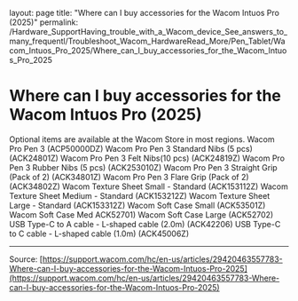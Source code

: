 layout: page
title: "Where can I buy accessories for the Wacom Intuos Pro (2025)"
permalink: /Hardware_SupportHaving_trouble_with_a_Wacom_device_See_answers_to_many_frequentl/Troubleshoot_Wacom_HardwareRead_More/Pen_Tablet/Wacom_Intuos_Pro_2025/Where_can_I_buy_accessories_for_the_Wacom_Intuos_Pro_2025

# Where can I buy accessories for the Wacom Intuos Pro (2025)

Optional items are available at the Wacom Store in most regions.
Wacom Pro Pen 3 (ACP50000DZ)
Wacom Pro Pen 3 Standard Nibs (5 pcs) (ACK24801Z)
Wacom Pro Pen 3 Felt Nibs(10 pcs) (ACK24819Z)
Wacom Pro Pen 3 Rubber Nibs (5 pcs) (ACK253010Z)
Wacom Pro Pen 3 Straight Grip (Pack of 2) (ACK34801Z)
Wacom Pro Pen 3 Flare Grip (Pack of 2) (ACK34802Z)
Wacom Texture Sheet Small - Standard (ACK153112Z)
Wacom Texture Sheet Medium - Standard (ACK153212Z)
Wacom Texture Sheet Large - Standard (ACK153312Z)
Wacom Soft Case Small (ACK53501Z)
Wacom Soft Case Med ACK52701)
Wacom Soft Case Large (ACK52702)
USB Type-C to A cable - L-shaped cable (2.0m) (ACK42206)
USB Type-C to C cable - L-shaped cable (1.0m) (ACK45006Z)

---
Source: [https://support.wacom.com/hc/en-us/articles/29420463557783-Where-can-I-buy-accessories-for-the-Wacom-Intuos-Pro-2025](https://support.wacom.com/hc/en-us/articles/29420463557783-Where-can-I-buy-accessories-for-the-Wacom-Intuos-Pro-2025)
